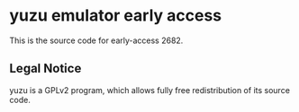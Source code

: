 yuzu emulator early access
=============

This is the source code for early-access 2682.

## Legal Notice

yuzu is a GPLv2 program, which allows fully free redistribution of its source code.
